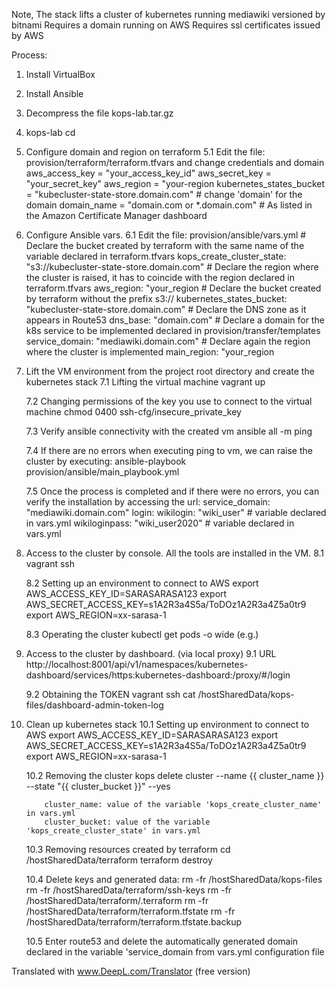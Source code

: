 Note,
    The stack lifts a cluster of kubernetes running mediawiki versioned by bitnami
    Requires a domain running on AWS
    Requires ssl certificates issued by AWS

Process:

1. Install VirtualBox

2. Install Ansible

3. Decompress the file kops-lab.tar.gz

4. kops-lab cd

5. Configure domain and region on terraform
    5.1 Edit the file: provision/terraform/terraform.tfvars and change credentials and domain
        aws_access_key = "your_access_key_id"
        aws_secret_key = "your_secret_key"
        aws_region = "your-region
        kubernetes_states_bucket = "kubecluster-state-store.domain.com" # change 'domain' for the domain
        domain_name = "domain.com or *.domain.com" # As listed in the Amazon Certificate Manager dashboard

6. Configure Ansible vars.
    6.1 Edit the file: provision/ansible/vars.yml
        # Declare the bucket created by terraform with the same name of the variable declared in terraform.tfvars
        kops_create_cluster_state: "s3://kubecluster-state-store.domain.com"
        # Declare the region where the cluster is raised, it has to coincide with the region declared in terraform.tfvars
        aws_region: "your_region
        # Declare the bucket created by terraform without the prefix s3://
        kubernetes_states_bucket: "kubecluster-state-store.domain.com"
        # Declare the DNS zone as it appears in Route53
        dns_base: "domain.com"
        # Declare a domain for the k8s service to be implemented declared in provision/transfer/templates
        service_domain: "mediawiki.domain.com"
        # Declare again the region where the cluster is implemented
        main_region: "your_region

7. Lift the VM environment from the project root directory and create the kubernetes stack
    7.1 Lifting the virtual machine
        vagrant up

    7.2 Changing permissions of the key you use to connect to the virtual machine
        chmod 0400 ssh-cfg/insecure_private_key

    7.3 Verify ansible connectivity with the created vm
        ansible all -m ping

    7.4 If there are no errors when executing ping to vm, we can raise the cluster by executing:
        ansible-playbook provision/ansible/main_playbook.yml

    7.5 Once the process is completed and if there were no errors, you can verify the installation by accessing the url:
        service_domain: "mediawiki.domain.com"
        login:
                wikilogin: "wiki_user" # variable declared in vars.yml
                wikiloginpass: "wiki_user2020" # variable declared in vars.yml

8. Access to the cluster by console. All the tools are installed in the VM.
    8.1 vagrant ssh

    8.2 Setting up an environment to connect to AWS
        export AWS_ACCESS_KEY_ID=SARASARASA123
        export AWS_SECRET_ACCESS_KEY=s1A2R3a4S5a/ToDOz1A2R3a4Z5a0tr9
        export AWS_REGION=xx-sarasa-1

    8.3 Operating the cluster
        kubectl get pods -o wide (e.g.)

9. Access to the cluster by dashboard. (via local proxy)
    9.1 URL
    http://localhost:8001/api/v1/namespaces/kubernetes-dashboard/services/https:kubernetes-dashboard:/proxy/#/login

    9.2 Obtaining the TOKEN
        vagrant ssh
        cat /hostSharedData/kops-files/dashboard-admin-token-log

10. Clean up kubernetes stack
    10.1 Setting up environment to connect to AWS
        export AWS_ACCESS_KEY_ID=SARASARASA123
        export AWS_SECRET_ACCESS_KEY=s1A2R3a4S5a/ToDOz1A2R3a4Z5a0tr9
        export AWS_REGION=xx-sarasa-1

    10.2 Removing the cluster
        kops delete cluster --name {{ cluster_name }} --state "{{ cluster_bucket }}" --yes

            cluster_name: value of the variable 'kops_create_cluster_name' in vars.yml
            cluster_bucket: value of the variable 'kops_create_cluster_state' in vars.yml

    10.3 Removing resources created by terraform
        cd /hostSharedData/terraform
        terraform destroy

    10.4 Delete keys and generated data:
        rm -fr /hostSharedData/kops-files
        rm -fr /hostSharedData/terraform/ssh-keys
        rm -fr /hostSharedData/terraform/.terraform
        rm -fr /hostSharedData/terraform/terraform.tfstate
        rm -fr /hostSharedData/terraform/terraform.tfstate.backup

    10.5 Enter route53 and delete the automatically generated domain declared in the variable 'service_domain
        from vars.yml configuration file

Translated with www.DeepL.com/Translator (free version)
